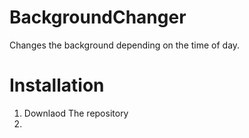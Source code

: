 # BackgroundChanger
Changes the background depending on the time of day.


# Installation 
1. Downlaod The repository
2. 
